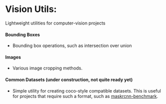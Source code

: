 # Vision Utils:
Lightweight utilities for computer-vision projects
#### Bounding Boxes
* Bounding box operations, such as intersection over union
#### Images 
* Various image cropping methods.
#### Common Datasets (under construction, not quite ready yet)
* Simple utility for creating coco-style compatible datasets. This is useful for projects
that require such a format, such as [maskrcnn-benchmark](https://github.com/facebookresearch/maskrcnn-benchmark).
